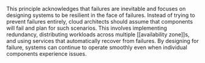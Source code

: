 This principle acknowledges that failures are inevitable and focuses on designing systems to be resilient in the face of failures. Instead of trying to prevent failures entirely, cloud architects should assume that components will fail and plan for such scenarios. This involves implementing redundancy, distributing workloads across multiple [[availability zone]]s, and using services that automatically recover from failures. By designing for failure, systems can continue to operate smoothly even when individual components experience issues.